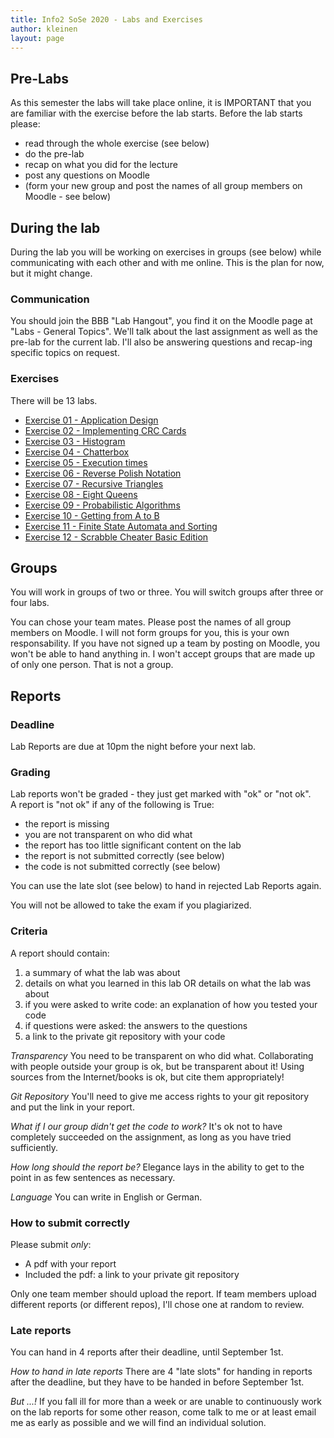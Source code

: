```yaml
---
title: Info2 SoSe 2020 - Labs and Exercises
author: kleinen
layout: page
---
```

## Pre-Labs
As this semester the labs will take place online, it is IMPORTANT that you are familiar with the
exercise before the lab starts. Before the lab starts please:
* read through the whole exercise (see below)
* do the pre-lab 
* recap on what you did for the lecture
* post any questions on Moodle
* (form your new group and post the names of all group members on Moodle - see below)

## During the lab
During the lab you will be working on exercises in groups (see below) while communicating with each other and with me online. This is the plan for now, but it might change.

### Communication
You should join the BBB "Lab Hangout", you find it on the Moodle page at "Labs - General Topics". We'll talk about the last assignment as well as the pre-lab for the current lab. I'll also be answering questions and recap-ing specific topics on request.

### Exercises
There will be 13 labs. 
* [Exercise 01 - Application Design](lab-01)
* [Exercise 02 - Implementing CRC Cards](lab-02)
* [Exercise 03 - Histogram](lab-03)
* [Exercise 04 - Chatterbox](lab-04)
* [Exercise 05 - Execution times](lab-05)
* [Exercise 06 - Reverse Polish Notation](lab-06)
* [Exercise 07 - Recursive Triangles](lab-07)
* [Exercise 08 - Eight Queens](lab-08)
* [Exercise 09 - Probabilistic Algorithms](lab-09)
* [Exercise 10 - Getting from A to B](lab-10)
* [Exercise 11 - Finite State Automata and Sorting](lab-11)
* [Exercise 12 - Scrabble Cheater Basic Edition](lab-12)

<!--
* [Exercise 13 - Scrabble Cheater Deluxe](lab-13)
* [Exercise 14 - Ladders](lab-14) (please read before lab, and maybe download the data)
-->

## Groups
You will work in groups of two or three. You will switch groups after three or four labs. 
<!--That means you should form new groups before the following labs:-->
<!--* [Exercise 01 - Application Design](lab-01)-->
<!--* [Exercise 04 - Chatterbox](lab-04)-->
<!--* [Exercise 07 - Recursive Triangles](lab-07)-->
<!--* [Exercise 10 - Getting from A to B](lab-10)-->

You can chose your team mates. Please post the names of all group members on Moodle. I will not form groups for you, this is your own responsability. If you have not signed up a team by posting on Moodle, you won't be able to hand anything in. I won't accept groups that are made up of only one person. That is not a group.

## Reports
### Deadline
Lab Reports are due at 10pm the night before your next lab.

### Grading
Lab reports won't be graded - they just get marked with "ok" or "not ok".  
A report is "not ok" if any of the following is True:
* the report is missing
* you are not transparent on who did what
* the report has too little significant content on the lab
* the report is not submitted correctly (see below)
* the code is not submitted correctly (see below)

You can use the late slot (see below) to hand in rejected Lab Reports again.

You will not be allowed to take the exam if you plagiarized.

### Criteria
A report should contain:
1. a summary of what the lab was about
2. details on what you learned in this lab OR details on what the lab was about
3. if you were asked to write code: an explanation of how you tested your code
4. if questions were asked: the answers to the questions
5. a link to the private git repository with your code

*Transparency* You need to be transparent on who did what. Collaborating with people outside your group is ok, 
but be transparent about it! Using sources from the Internet/books is ok, but cite them appropriately!

*Git Repository* You'll need to give me access rights to your git repository and put the link in your report. 

*What if I our group didn't get the code to work?* It's ok not to have completely succeeded on the assignment, as long as
you have tried sufficiently.

*How long should the report be?* Elegance lays in the ability to get to the point in as few sentences as necessary.

*Language* You can write in English or German.

### How to submit correctly
Please submit *only*:
* A pdf with your report
* Included the pdf: a link to your private git repository

Only one team member should upload the report. If team members upload different reports (or different repos), I'll chose one at random to review.

### Late reports
You can hand in 4 reports after their deadline, until September 1st. 

*How to hand in late reports* 
There are 4 "late slots" for handing in reports after the deadline, but they have to be handed in before September 1st. 

*But ...!*
If you fall ill for more than a week or are unable to continuously work on
the lab reports for some other reason, come talk to me or at least email me as
early as possible and we will find an individual solution.

<!--
## Quizzes
There might be short quizzes on Moodle where you can test your knowledge. 
They will be published when the lab starts and be closed after a certain amount of time.
Whether doing them will gain you any additional benefits is tbd.

## Review and Presentations of Lab Reports in the following Lab

There are a couple of important changes for the labs compared to Info1:

You are required to be able to present and explain your work **in the following lab** ("review"). How this is done will change from lab to lab, depending on the topic of the lab: one of you might be randomly chosen to present the work, I might talk to each or some of you individually, or it might even be a little quizz in moodle which should be easy to solve if you did the lab exercise.

If you happen to be drawn for presentation and refuse to present the report
(e.g. because you don't have the slightest idea what your group mates
have written or you just feel too shy that day) or are not present yourself,
you are required to present the report to me in person during my next office hours.

Apart from that, it's ok not to have completely succeeded on the assignment, as long as
you have tried sufficiently.

If I find out that you most probably didn't work on the lab yourself, or the
lab report has too little significant content regarding the assignment,
I might decide to reject the report.

Note that this is a (possibly) different thing than plagiarism.
Plagiarism - copying the work of others - is considered cheating and will
lead to failing the whole course.

If you become ill with the usual cold, plan to use up one of the late slots.
If you're having trouble keeping up for longer than a week, come talk to me
or send me an email and we'll figure something out.

[Last semesters, I found it necessary to clarify some more things about the reports.]({{ site.baseurl }}/studies/grading/guideline)

-->
